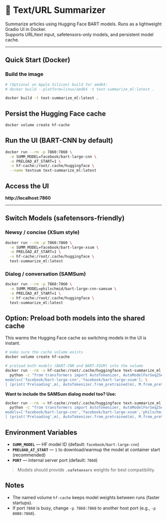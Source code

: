 # 📝 Text/URL Summarizer

Summarize articles using Hugging Face BART models. Runs as a lightweight Gradio UI in Docker.  
Supports URL/text input, safetensors-only models, and persistent model cache.

---

## Quick Start (Docker)

### Build the image
```bash
# (Optional on Apple Silicon) build for amd64:
# docker build --platform=linux/amd64 -t text-summarize_ml:latest .

docker build -t text-summarize_ml:latest .
```


## Persist the Hugging Face cache
```bash
docker volume create hf-cache
```


## Run the UI (BART-CNN by default)
```bash
docker run --rm -p 7860:7860 \
  -e SUMM_MODEL=facebook/bart-large-cnn \
  -e PRELOAD_AT_START=1 \
  -v hf-cache:/root/.cache/huggingface \
  --name textsum text-summarize_ml:latest
```

## Access the UI
**http://localhost:7860**

---

## Switch Models (safetensors-friendly)


### Newsy / concise (XSum style)
```bash
docker run --rm -p 7860:7860 \
  -e SUMM_MODEL=facebook/bart-large-xsum \
  -e PRELOAD_AT_START=1 \
  -v hf-cache:/root/.cache/huggingface \
  text-summarize_ml:latest
```

### Dialog / conversation (SAMSum)
```bash
docker run --rm -p 7860:7860 \
  -e SUMM_MODEL=philschmid/bart-large-cnn-samsum \
  -e PRELOAD_AT_START=1 \
  -v hf-cache:/root/.cache/huggingface \
  text-summarize_ml:latest
```



## Option: Preload **both** models into the shared cache

This warms the Hugging Face cache so switching models in the UI is instant.

```bash
# make sure the cache volume exists
docker volume create hf-cache

# preload both models (BART-CNN and BART-XSUM) into the volume
docker run --rm -v hf-cache:/root/.cache/huggingface text-summarize_ml:latest \
  python -c "from transformers import AutoTokenizer, AutoModelForSeq2SeqLM as M; \
models=['facebook/bart-large-cnn','facebook/bart-large-xsum']; \
[ (print('Preloading',m), AutoTokenizer.from_pretrained(m), M.from_pretrained(m, use_safetensors=True)) for m in models ]"
```


**Want to include the SAMSum dialog model too? Use:**
```bash
docker run --rm -v hf-cache:/root/.cache/huggingface text-summarize_ml:latest \
  python -c "from transformers import AutoTokenizer, AutoModelForSeq2SeqLM as M; \
models=['facebook/bart-large-cnn','facebook/bart-large-xsum','philschmid/bart-large-cnn-samsum']; \
[ (print('Preloading',m), AutoTokenizer.from_pretrained(m), M.from_pretrained(m, use_safetensors=True)) for m in models ]"
```



## Environment Variables
- **`SUMM_MODEL`** — HF model ID (default: `facebook/bart-large-cnn`)
- **`PRELOAD_AT_START`** — `1` to download/warmup the model at container start (recommended)
- **`PORT`** — internal server port (default: `7860`)

> Models should provide **`.safetensors`** weights for best compatibility.



## Notes
- The named volume `hf-cache` keeps model weights between runs (faster startups).
- If port `7860` is busy, change `-p 7860:7860` to another host port (e.g., `-p 8080:7860`).
